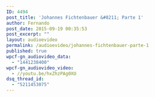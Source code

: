 ```yaml
---
ID: 4494
post_title: 'Johannes Fichtenbauer &#8211; Parte 1'
author: Fernando
post_date: 2015-09-19 00:35:53
post_excerpt: ""
layout: audioevideo
permalink: /audioevideo/johannes-fichtenbauer-parte-1
published: true
wpcf-gn_audiovideo_data:
  - "1441238400"
wpcf-gn_audiovideo_video:
  - //youtu.be/hxZhzPAg0XU
dsq_thread_id:
  - "5211453075"
---
```

